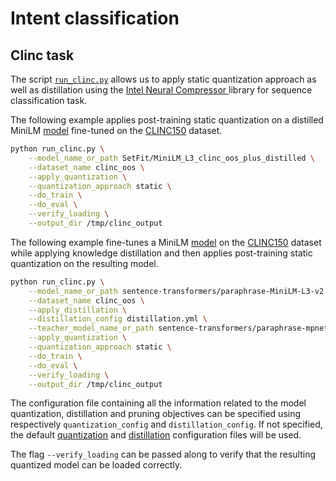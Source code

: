 <!---
Copyright 2020 The HuggingFace Team. All rights reserved.

Licensed under the Apache License, Version 2.0 (the "License");
you may not use this file except in compliance with the License.
You may obtain a copy of the License at

    http://www.apache.org/licenses/LICENSE-2.0

Unless required by applicable law or agreed to in writing, software
distributed under the License is distributed on an "AS IS" BASIS,
WITHOUT WARRANTIES OR CONDITIONS OF ANY KIND, either express or implied.
See the License for the specific language governing permissions and
limitations under the License.
-->

# Intent classification 

## Clinc task

The script [`run_clinc.py`](https://github.com/huggingface/optimum-intel/blob/main/examples/neural_compressor/text-classification/intent-classification/run_clinc.py)
allows us to apply static quantization approach as well as distillation 
using the [Intel Neural Compressor ](https://github.com/intel/neural-compressor) library for 
sequence classification task.

The following example applies post-training static quantization on a distilled MiniLM [model](https://huggingface.co/SetFit/MiniLM_L3_clinc_oos_plus_distilled) fine-tuned on the [CLINC150](https://huggingface.co/datasets/clinc_oos) dataset.

```bash
python run_clinc.py \
    --model_name_or_path SetFit/MiniLM_L3_clinc_oos_plus_distilled \
    --dataset_name clinc_oos \
    --apply_quantization \
    --quantization_approach static \
    --do_train \
    --do_eval \
    --verify_loading \
    --output_dir /tmp/clinc_output
```

The following example fine-tunes a MiniLM [model](https://huggingface.co/SetFit/MiniLM_L3_clinc_oos_plus_distilled)  on the [CLINC150](https://huggingface.co/datasets/clinc_oos) dataset while applying knowledge distillation and then applies post-training static quantization on the resulting model.

```bash
python run_clinc.py \
    --model_name_or_path sentence-transformers/paraphrase-MiniLM-L3-v2 \
    --dataset_name clinc_oos \
    --apply_distillation \
    --distillation_config distillation.yml \
    --teacher_model_name_or_path sentence-transformers/paraphrase-mpnet-base-v2 \
    --apply_quantization \
    --quantization_approach static \
    --do_train \
    --do_eval \
    --verify_loading \
    --output_dir /tmp/clinc_output
```

The configuration file containing all the information related to the model quantization, distillation and pruning objectives can be 
specified using respectively `quantization_config` and `distillation_config`. If not specified, the default
[quantization](https://github.com/huggingface/optimum-intel/blob/main/examples/neural_compressor/config/quantization.yml) and 
[distillation](https://github.com/huggingface/optimum-intel/blob/main/examples/neural_compressor/config/distillation.yml) 
configuration files will be used.

The flag `--verify_loading` can be passed along to verify that the resulting quantized model can be loaded correctly.
